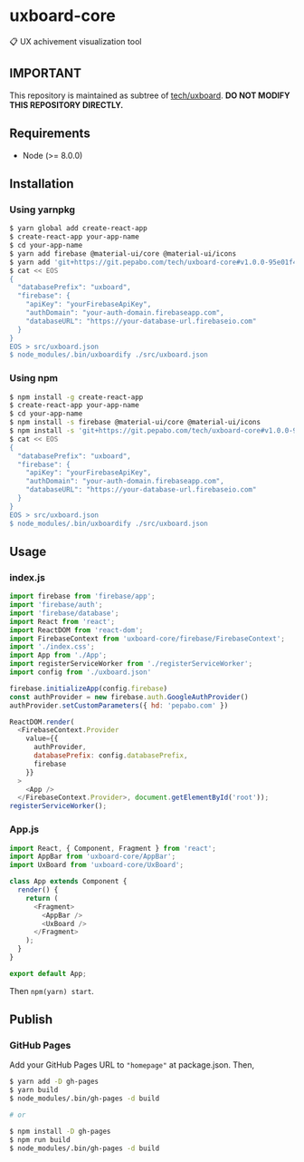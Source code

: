 # uxboard-core
📋 UX achivement visualization tool

## IMPORTANT

This repository is maintained as subtree of [tech/uxboard](https://git.pepabo.com/tech/uxboard). **DO NOT MODIFY THIS REPOSITORY DIRECTLY.**

## Requirements

* Node (>= 8.0.0)

## Installation

### Using yarnpkg

```bash
$ yarn global add create-react-app
$ create-react-app your-app-name
$ cd your-app-name
$ yarn add firebase @material-ui/core @material-ui/icons
$ yarn add 'git+https://git.pepabo.com/tech/uxboard-core#v1.0.0-95e01f4'
$ cat << EOS
{
  "databasePrefix": "uxboard",
  "firebase": {
    "apiKey": "yourFirebaseApiKey",
    "authDomain": "your-auth-domain.firebaseapp.com",
    "databaseURL": "https://your-database-url.firebaseio.com"
  }
}
EOS > src/uxboard.json
$ node_modules/.bin/uxboardify ./src/uxboard.json
```

### Using npm

```bash
$ npm install -g create-react-app
$ create-react-app your-app-name
$ cd your-app-name
$ npm install -s firebase @material-ui/core @material-ui/icons
$ npm install -s 'git+https://git.pepabo.com/tech/uxboard-core#v1.0.0-95e01f4'
$ cat << EOS
{
  "databasePrefix": "uxboard",
  "firebase": {
    "apiKey": "yourFirebaseApiKey",
    "authDomain": "your-auth-domain.firebaseapp.com",
    "databaseURL": "https://your-database-url.firebaseio.com"
  }
}
EOS > src/uxboard.json
$ node_modules/.bin/uxboardify ./src/uxboard.json
```

## Usage

### index.js

```js
import firebase from 'firebase/app';
import 'firebase/auth';
import 'firebase/database';
import React from 'react';
import ReactDOM from 'react-dom';
import FirebaseContext from 'uxboard-core/firebase/FirebaseContext';
import './index.css';
import App from './App';
import registerServiceWorker from './registerServiceWorker';
import config from './uxboard.json'

firebase.initializeApp(config.firebase)
const authProvider = new firebase.auth.GoogleAuthProvider()
authProvider.setCustomParameters({ hd: 'pepabo.com' })

ReactDOM.render(
  <FirebaseContext.Provider
    value={{
      authProvider,
      databasePrefix: config.databasePrefix,
      firebase
    }}
  >
    <App />
  </FirebaseContext.Provider>, document.getElementById('root'));
registerServiceWorker();
```

### App.js

```js
import React, { Component, Fragment } from 'react';
import AppBar from 'uxboard-core/AppBar';
import UxBoard from 'uxboard-core/UxBoard';

class App extends Component {
  render() {
    return (
      <Fragment>
        <AppBar />
        <UxBoard />
      </Fragment>
    );
  }
}

export default App;
```

Then `npm(yarn) start`.

## Publish

### GitHub Pages

Add your GitHub Pages URL to `"homepage"` at package.json. Then,

```bash
$ yarn add -D gh-pages
$ yarn build
$ node_modules/.bin/gh-pages -d build

# or

$ npm install -D gh-pages
$ npm run build
$ node_modules/.bin/gh-pages -d build
```
